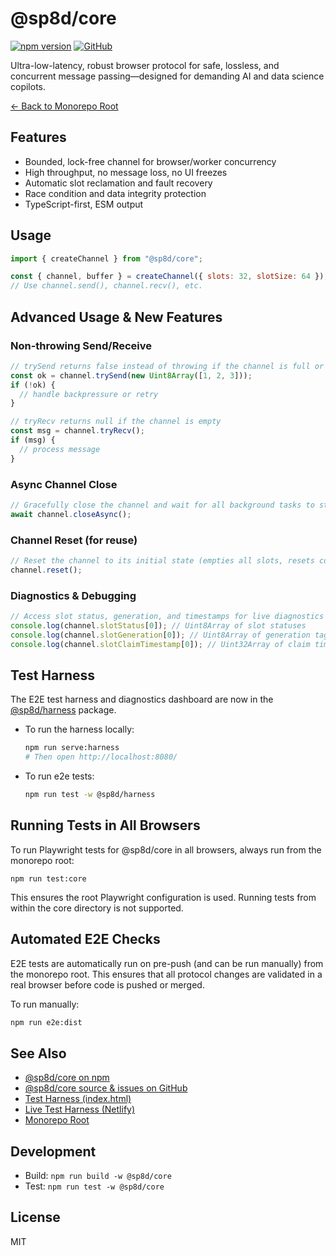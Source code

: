 # @sp8d/core

[![npm version](https://img.shields.io/npm/v/@sp8d/core?label=%40sp8d%2Fcore)](https://www.npmjs.com/package/@sp8d/core)
[![GitHub](https://img.shields.io/badge/source-github.com%2FSP8D%2Fsp8d-blue?logo=github)](https://github.com/SP8D/sp8d)

Ultra-low-latency, robust browser protocol for safe, lossless, and concurrent message passing—designed for demanding AI and data science copilots.

[← Back to Monorepo Root](https://github.com/SP8D/sp8d)

## Features

- Bounded, lock-free channel for browser/worker concurrency
- High throughput, no message loss, no UI freezes
- Automatic slot reclamation and fault recovery
- Race condition and data integrity protection
- TypeScript-first, ESM output

## Usage

```js
import { createChannel } from "@sp8d/core";

const { channel, buffer } = createChannel({ slots: 32, slotSize: 64 });
// Use channel.send(), channel.recv(), etc.
```

## Advanced Usage & New Features

### Non-throwing Send/Receive

```js
// trySend returns false instead of throwing if the channel is full or payload is too large
const ok = channel.trySend(new Uint8Array([1, 2, 3]));
if (!ok) {
  // handle backpressure or retry
}

// tryRecv returns null if the channel is empty
const msg = channel.tryRecv();
if (msg) {
  // process message
}
```

### Async Channel Close

```js
// Gracefully close the channel and wait for all background tasks to stop
await channel.closeAsync();
```

### Channel Reset (for reuse)

```js
// Reset the channel to its initial state (empties all slots, resets counters)
channel.reset();
```

### Diagnostics & Debugging

```js
// Access slot status, generation, and timestamps for live diagnostics
console.log(channel.slotStatus[0]); // Uint8Array of slot statuses
console.log(channel.slotGeneration[0]); // Uint8Array of generation tags
console.log(channel.slotClaimTimestamp[0]); // Uint32Array of claim timestamps
```

## Test Harness

The E2E test harness and diagnostics dashboard are now in the [@sp8d/harness](../harness) package.

- To run the harness locally:
  ```sh
  npm run serve:harness
  # Then open http://localhost:8080/
  ```
- To run e2e tests:
  ```sh
  npm run test -w @sp8d/harness
  ```

## Running Tests in All Browsers

To run Playwright tests for @sp8d/core in all browsers, always run from the monorepo root:

```
npm run test:core
```

This ensures the root Playwright configuration is used. Running tests from within the core directory is not supported.

## Automated E2E Checks

E2E tests are automatically run on pre-push (and can be run manually) from the monorepo root. This ensures that all protocol changes are validated in a real browser before code is pushed or merged.

To run manually:

```sh
npm run e2e:dist
```

## See Also

- [@sp8d/core on npm](https://www.npmjs.com/package/@sp8d/core)
- [@sp8d/core source & issues on GitHub](https://github.com/SP8D/sp8d/tree/main/packages/core)
- [Test Harness (index.html)](../harness/index.html)
- [Live Test Harness (Netlify)](https://sp8d.netlify.app/)
- [Monorepo Root](https://github.com/SP8D/sp8d)

## Development

- Build: `npm run build -w @sp8d/core`
- Test: `npm run test -w @sp8d/core`

## License

MIT
